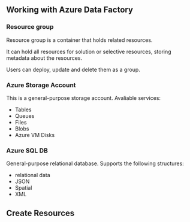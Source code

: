 ## Working with Azure Data Factory

### Resource group

Resource group is a container that holds related resources. 

It can hold all resources for solution or selective resources, storing metadata about the resources. 

Users can deploy, update and delete them as a group. 

### Azure Storage Account

This is a general-purpose storage account. Avaliable services:
- Tables
- Queues
- Files
- Blobs
- Azure VM Disks

### Azure SQL DB

General-purpose relational database. Supports the following structures:
- relational data
- JSON
- Spatial
- XML

## Create Resources